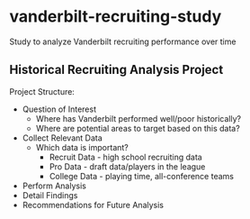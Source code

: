 # vanderbilt-recruiting-study
Study to analyze Vanderbilt recruiting performance over time

## Historical Recruiting Analysis Project
Project Structure:
* Question of Interest
  * Where has Vanderbilt performed well/poor historically?
  * Where are potential areas to target based on this data?
* Collect Relevant Data
  * Which data is important?
    * Recruit Data - high school recruiting data
    * Pro Data - draft data/players in the league
    * College Data - playing time, all-conference teams
* Perform Analysis
* Detail Findings
* Recommendations for Future Analysis
